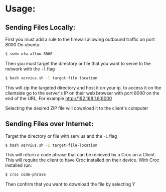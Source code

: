# Usage:

## Sending Files Locally:

First you must add a rule to the firewall allowing outbound traffic on port 8000
On ubuntu:
```bash
$ sudo ufw allow 8000
```
Then you must target the directory or file that you want to serve to the network with the `-l` flag
```bash
$ bash servius.sh -l target-file-location
```
This will zip the targeted directory and host it on your ip, to access it on the clientside go to the server's IP on their web browser with port 8000 on the end of the URL, For example http://192.168.1.6:8000

Selecting the desired ZIP file will download it to the client's computer

## Sending Files over Internet:

Target the directory or file with servius and the `-i` flag
```bash
$ bash servius.sh -i target-file-location
```
This will return a code phrase that can be recieved by a Croc on a Client. This will require the client to have Croc installed on their device. With Croc installed run:
```bash
$ croc code-phrase
```
Then confirm that you want to download the file by selecting Y
